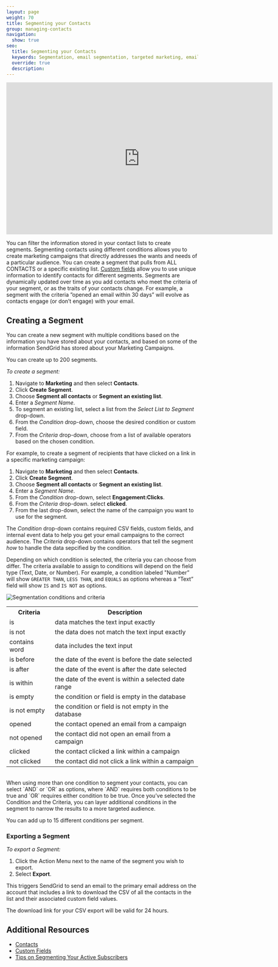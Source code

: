 ```yaml
---
layout: page
weight: 70
title: Segmenting your Contacts
group: managing-contacts
navigation:
  show: true
seo:
  title: Segmenting your Contacts
  keywords: Segmentation, email segmentation, targeted marketing, email, marketing campaigns
  override: true
  description:
---
```


<iframe src="https://player.vimeo.com/video/229916004" width="700" height="400" frameborder="0" webkitallowfullscreen mozallowfullscreen allowfullscreen></iframe>

You can filter the information stored in your contact lists to create segments. Segmenting contacts using different conditions allows you to create marketing campaigns that directly addresses the wants and needs of a particular audience. You can create a segment that pulls from ALL CONTACTS or a specific existing list. [Custom fields]({{root_url}}/ui/sending-email/custom-fields/) allow you to use unique information to identify contacts for different segments.
Segments are dynamically updated over time as you add contacts who meet the criteria of your segment, or as the traits of your contacts change. For example, a segment with the criteria ”opened an email within 30 days” will evolve as contacts engage (or don’t engage) with your email.

## 	Creating a Segment

You can create a new segment with multiple conditions based on the information you have stored about your contacts, and based on some of the information SendGrid has stored about your Marketing Campaigns.

<call-out>

You can create up to 200 segments.

</call-out>

*To create a segment:*

1. Navigate to **Marketing** and then select **Contacts**.
2. Click **Create Segment**.
3. Choose **Segment all contacts** or **Segment an existing list**.
4. Enter a *Segment Name*.
5. To segment an existing list, select a list from the *Select List to Segment* drop-down.
6. From the *Condition* drop-down, choose the desired condition or custom field.
7. From the *Criteria* drop-down, choose from a list of available operators based on the chosen condition.


For example, to create a segment of recipients that have clicked on a link in a specific marketing campaign:

1. Navigate to **Marketing** and then select **Contacts**.
1. Click **Create Segment**.
1. Choose **Segment all contacts** or **Segment an existing list**.
1. Enter a *Segment Name*.
1. From the *Condition* drop-down, select **Engagement:Clicks**.
1. From the *Criteria* drop-down. select **clicked**.
1. From the last drop-down, select the name of the campaign you want to use for the segment.

<call-out>

The *Condition* drop-down contains required CSV fields, custom fields, and internal event data to help you get your email campaigns to the correct audience. The *Criteria* drop-down contains operators that tell the segment *how* to handle the data sepcified by the condition.

</call-out>

 Depending on which condition is selected, the criteria you can choose from differ. The criteria available to assign to conditions will depend on the field type (Text, Date, or Number).  For example, a condition labeled "Number” will show `GREATER THAN`, `LESS THAN`, and `EQUALS` as options whereas a “Text” field will show `IS` and `IS NOT` as options.

 ![]({{root_url}}/img/Segmentation.png "Segmentation conditions and criteria")

<table class="table" style="table-layout:fixed">
  <tr>
    <th> Criteria</th>
    <th> Description</th>
  </tr>
  <tr>
    <td>is</td>
    <td>data matches the text input exactly</td>
  </tr>
  <tr>
    <td>is not</td>
    <td>the data does not match the text input exactly</td>
  </tr>
  <tr>
    <td>contains word</td>
    <td>data includes the text input</td>
  </tr>
  <tr>
    <td>is before</td>
    <td>the date of the event is before the date selected</td>
  </tr>
  <tr>
    <td>is after</td>
    <td>the date of the event is after the date selected</td>
  </tr>
  <tr>
    <td>is within</td>
    <td>the date of the event is within a selected date range</td>
  </tr>
    <tr>
    <td>is empty</td>
    <td>the condition or field is empty in the database</td>
  </tr>
    <tr>
    <td>is not empty</td>
    <td>the condition or field is not empty in the database</td>
  </tr>
  <tr>
    <td>opened</td>
    <td>the contact opened an email from a campaign</td>
  </tr>
  <tr>
    <td>not opened</td>
    <td>the contact did not open an email from a campaign</td>
  </tr>
  <tr>
    <td>clicked</td>
    <td>the contact clicked a link within a campaign</td>
  </tr>
  <tr>
    <td>not clicked</td>
    <td>the contact did not click a link within a campaign</td>
  </tr>
</table>

<br/>
When using more than one condition to segment your contacts, you can select `AND` or `OR` as options, where `AND` requires both conditions to be true and `OR` requires either condition to be true. Once you’ve selected the Condition and the Criteria, you can layer additional conditions in the segment to narrow the results to a more targeted audience.

<call-out>

You can add up to 15 different conditions per segment.

</call-out>

 ### 	Exporting a Segment

*To export a Segment:*

1. Click the Action Menu next to the name of the segment you wish to export.
1. Select **Export**.

This triggers SendGrid to send an email to the primary email address on the account that includes a link to
download the CSV of all the contacts in the list and their associated custom field values.

<call-out>

The download link for your CSV export will be valid for 24 hours.

</call-out>


 ##	Additional Resources

- [Contacts]({{root_url}}/ui/managing-contacts/adding-contacts/)
- [Custom Fields]({{root_url}}/ui/managing-contacts/custom-fields/)
- [Tips on Segmenting Your Active Subscribers](https://sendgrid.com/blog/tips-on-segmenting-your-active-subscribers/)